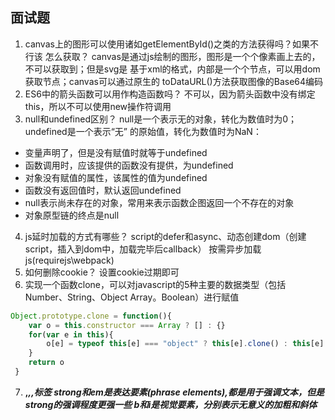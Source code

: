 ## 面试题
1. canvas上的图形可以使用诸如getElementById()之类的方法获得吗？如果不行该
怎么获取？
canvas是通过js绘制的图形，图形是一个个像素画上去的，不可以获取到；但是svg是
基于xml的格式，内部是一个个节点，可以用dom获取节点；canvas可以通过原生的
toDataURL()方法获取图像的Base64编码
2. ES6中的箭头函数可以用作构造函数吗？
不可以，因为箭头函数中没有绑定this，所以不可以使用new操作符调用
3. null和undefined区别？
null是一个表示无的对象，转化为数值时为0；undefined是一个表示“无”
的原始值，转化为数值时为NaN：
- 变量声明了，但是没有赋值时就等于undefined
- 函数调用时，应该提供的函数没有提供，为undefined
- 对象没有赋值的属性，该属性的值为undefined
- 函数没有返回值时，默认返回undefined
- null表示尚未存在的对象，常用来表示函数企图返回一个不存在的对象
- 对象原型链的终点是null
4. js延时加载的方式有哪些？
script的defer和async、动态创建dom（创建script，插入到dom中，加载完毕后callback）
按需异步加载js(requirejs\webpack)
5. 如何删除cookie？
设置cookie过期即可
6. 实现一个函数clone，可以对javascript的5种主要的数据类型（包括Number、String、Object
Array。Boolean）进行赋值
```javascript
Object.prototype.clone = function(){
    var o = this.constructor === Array ? [] : {}
    for(var e in this){
        o[e] = typeof this[e] === "object" ? this[e].clone() : this[e]
    }
    return o
 }
 ```
7. <strong>,<em>,<b>,<i>标签
strong和em是表达要素(phrase elements),都是用于强调文本，但是strong的强调程度更强一些
b和i是视觉要素，分别表示无意义的加粗和斜体